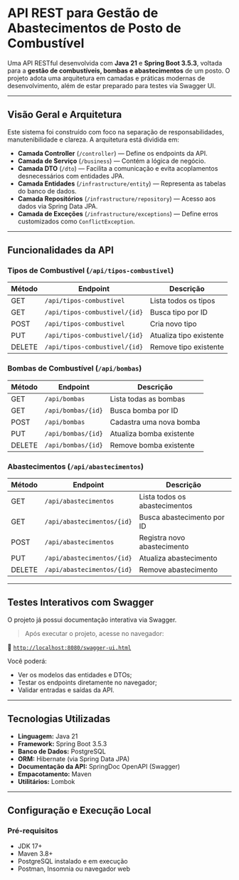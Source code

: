 # API REST para Gestão de Abastecimentos de Posto de Combustível

Uma API RESTful desenvolvida com **Java 21** e **Spring Boot 3.5.3**, voltada para a **gestão de combustíveis, bombas e abastecimentos** de um posto. O projeto adota uma arquitetura em camadas e práticas modernas de desenvolvimento, além de estar preparado para testes via Swagger UI.

---

## Visão Geral e Arquitetura

Este sistema foi construído com foco na separação de responsabilidades, manutenibilidade e clareza. A arquitetura está dividida em:

- **Camada Controller** (`/controller`) — Define os endpoints da API.
- **Camada de Serviço** (`/business`) — Contém a lógica de negócio.
- **Camada DTO** (`/dto`) — Facilita a comunicação e evita acoplamentos desnecessários com entidades JPA.
- **Camada Entidades** (`/infrastructure/entity`) — Representa as tabelas do banco de dados.
- **Camada Repositórios** (`/infrastructure/repository`) — Acesso aos dados via Spring Data JPA.
- **Camada de Exceções** (`/infrastructure/exceptions`) — Define erros customizados como `ConflictException`.

---

## Funcionalidades da API

### Tipos de Combustível (`/api/tipos-combustivel`)
| Método | Endpoint                     | Descrição                      |
|--------|------------------------------|--------------------------------|
| GET    | `/api/tipos-combustivel`     | Lista todos os tipos           |
| GET    | `/api/tipos-combustivel/{id}`| Busca tipo por ID              |
| POST   | `/api/tipos-combustivel`     | Cria novo tipo                 |
| PUT    | `/api/tipos-combustivel/{id}`| Atualiza tipo existente        |
| DELETE | `/api/tipos-combustivel/{id}`| Remove tipo existente          |

### Bombas de Combustível (`/api/bombas`)
| Método | Endpoint            | Descrição                      |
|--------|---------------------|--------------------------------|
| GET    | `/api/bombas`       | Lista todas as bombas          |
| GET    | `/api/bombas/{id}`  | Busca bomba por ID             |
| POST   | `/api/bombas`       | Cadastra uma nova bomba        |
| PUT    | `/api/bombas/{id}`  | Atualiza bomba existente       |
| DELETE | `/api/bombas/{id}`  | Remove bomba existente         |

### Abastecimentos (`/api/abastecimentos`)
| Método | Endpoint                  | Descrição                      |
|--------|---------------------------|--------------------------------|
| GET    | `/api/abastecimentos`     | Lista todos os abastecimentos |
| GET    | `/api/abastecimentos/{id}`| Busca abastecimento por ID    |
| POST   | `/api/abastecimentos`     | Registra novo abastecimento   |
| PUT    | `/api/abastecimentos/{id}`| Atualiza abastecimento        |
| DELETE | `/api/abastecimentos/{id}`| Remove abastecimento          |

---

## Testes Interativos com Swagger

O projeto já possui documentação interativa via Swagger.

> Após executar o projeto, acesse no navegador:

🔗 [`http://localhost:8080/swagger-ui.html`](http://localhost:8080/swagger-ui.html)

Você poderá:
- Ver os modelos das entidades e DTOs;
- Testar os endpoints diretamente no navegador;
- Validar entradas e saídas da API.

---

## Tecnologias Utilizadas

- **Linguagem:** Java 21
- **Framework:** Spring Boot 3.5.3
- **Banco de Dados:** PostgreSQL
- **ORM:** Hibernate (via Spring Data JPA)
- **Documentação da API:** SpringDoc OpenAPI (Swagger)
- **Empacotamento:** Maven
- **Utilitários:** Lombok

---

## Configuração e Execução Local

### Pré-requisitos

- JDK 17+
- Maven 3.8+
- PostgreSQL instalado e em execução
- Postman, Insomnia ou navegador web
